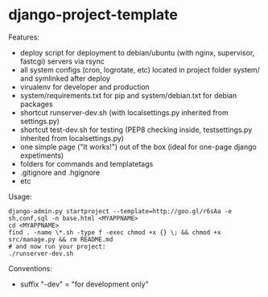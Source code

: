 django-project-template
=======================

Features:
 * deploy script for deployment to debian/ubuntu (with nginx, supervisor, fastcgi) servers via rsync
 * all system configs (cron, logrotate, etc) located in project folder system/ and symlinked after deploy
 * virualenv for developer and production
 * system/requirements.txt for pip and system/debian.txt for debian packages
 * shortcut runserver-dev.sh (with localsettings.py inherited from settings.py)
 * shortcut test-dev.sh for testing (PEP8 checking inside, testsettings.py inherited from localsettings.py)
 * one simple page ("It works!") out of the box (ideal for one-page django expetiments)
 * folders for commands and templatetags
 * .gitignore and .hgignore
 * etc

Usage:

    django-admin.py startproject --template=http://goo.gl/r6sAa -e sh,conf,sql -n base.html <MYAPPNAME>
    cd <MYAPPNAME>
    find . -name \*.sh -type f -exec chmod +x {} \; && chmod +x src/manage.py && rm README.md
    # and now run your project:
    ./runserver-dev.sh

Conventions:
 * suffix "-dev" = "for development only"
